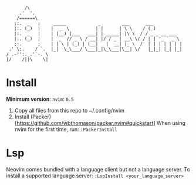 ```
       /\                                                                 
     .'  '.                                                                
    /======\                                                              
   ;:.  _   ;     _____            _        ___      ___                   
   |:. (_)  |    |  __ \          | |      | \ \    / (_)               
   |:.  _   |    | |__) |___   ___| | _____| |\ \  / / _ _ __ ___        
   |:. (_)  |    |  _  // _ \ / __| |/ / _ | __\ \/ / | | '_ ` _ \     
   ;:.      ;    | | \ | (_) | (__|   |  __| |_ \  /  | | | | | | |      
 .' \:.    / `.  |_|  \_\___/ \___|_|\_\___|\__| \/   |_|_| |_| |_|
/ .-'':._.'`-. \                                                          
|/    /||\    \|                                                         
```

# Install
**Minimum version**: `nvim`: `0.5`
1. Copy all files from this repo to ~/.config/nvim
2. Install (Packer)[https://github.com/wbthomason/packer.nvim#quickstart]
When using nvim for the first time, run: `:PackerInstall`

# Lsp
Neovim comes bundled with a language client but not a language server. To install a supported language server:
``` :LspInstall <your_language_server> ```
